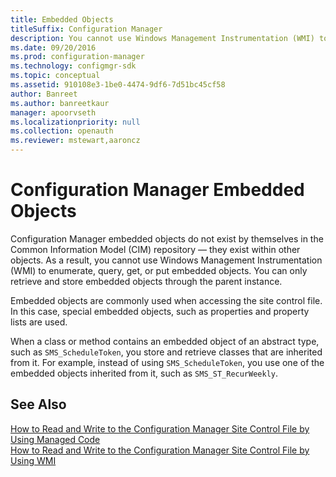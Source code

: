 ```yaml
---
title: Embedded Objects
titleSuffix: Configuration Manager
description: You cannot use Windows Management Instrumentation (WMI) to enumerate, query, get, or put embedded objects. You can only retrieve and store embedded objects through the parent instance.
ms.date: 09/20/2016
ms.prod: configuration-manager
ms.technology: configmgr-sdk
ms.topic: conceptual
ms.assetid: 910108e3-1be0-4474-9df6-7d51bc45cf58
author: Banreet
ms.author: banreetkaur
manager: apoorvseth
ms.localizationpriority: null
ms.collection: openauth
ms.reviewer: mstewart,aaroncz 
---
```

# Configuration Manager Embedded Objects
Configuration Manager embedded objects do not exist by themselves in the Common Information Model (CIM) repository — they exist within other objects. As a result, you cannot use Windows Management Instrumentation (WMI) to enumerate, query, get, or put embedded objects. You can only retrieve and store embedded objects through the parent instance.  

 Embedded objects are commonly used when accessing the site control file. In this case, special embedded objects, such as properties and property lists are used.  

 When a class or method contains an embedded object of an abstract type, such as `SMS_ScheduleToken`, you store and retrieve classes that are inherited from it. For example, instead of using `SMS_ScheduleToken`, you use one of the embedded objects inherited from it, such as `SMS_ST_RecurWeekly`.  

## See Also  
 [How to Read and Write to the Configuration Manager Site Control File by Using Managed Code](../../../develop/core/understand/how-to-read-and-write-to-the-site-control-file-by-using-managed-code.md)   
 [How to Read and Write to the Configuration Manager Site Control File by Using WMI](../../../develop/core/understand/how-to-read-and-write-to-the-site-control-file-by-using-wmi.md)
